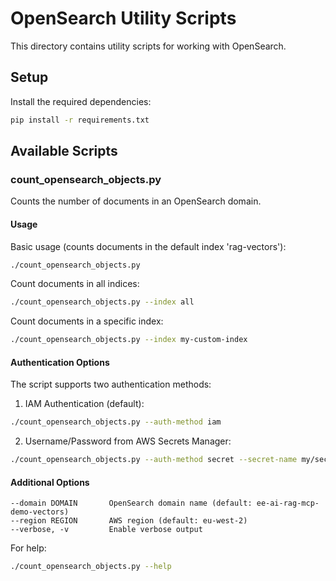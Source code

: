 # OpenSearch Utility Scripts

This directory contains utility scripts for working with OpenSearch.

## Setup

Install the required dependencies:

```bash
pip install -r requirements.txt
```

## Available Scripts

### count_opensearch_objects.py

Counts the number of documents in an OpenSearch domain.

#### Usage

Basic usage (counts documents in the default index 'rag-vectors'):

```bash
./count_opensearch_objects.py
```

Count documents in all indices:

```bash
./count_opensearch_objects.py --index all
```

Count documents in a specific index:

```bash
./count_opensearch_objects.py --index my-custom-index
```

#### Authentication Options

The script supports two authentication methods:

1. IAM Authentication (default):

```bash
./count_opensearch_objects.py --auth-method iam
```

2. Username/Password from AWS Secrets Manager:

```bash
./count_opensearch_objects.py --auth-method secret --secret-name my/secret/name
```

#### Additional Options

```
--domain DOMAIN       OpenSearch domain name (default: ee-ai-rag-mcp-demo-vectors)
--region REGION       AWS region (default: eu-west-2)
--verbose, -v         Enable verbose output
```

For help:

```bash
./count_opensearch_objects.py --help
```